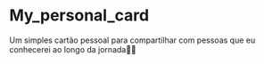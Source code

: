 # My_personal_card
Um simples cartão pessoal para compartilhar com pessoas que eu conhecerei ao longo da jornada👨‍💻
